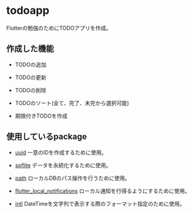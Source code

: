 # todoapp

Flutterの勉強のためにTODOアプリを作成。

## 作成した機能

- TODOの追加

- TODOの更新

- TODOの削除

- TODOのソート(全て、完了、未完から選択可能)

- 期限付きTODOを作成

## 使用しているpackage

- [uuid](https://pub.dev/packages/uuid)
一意のIDを作成するために使用。

- [spflite](https://pub.dev/packages/sqflite)
データを永続化するために使用。

- [path](https://pub.dev/packages/path)
ローカルDBのパス操作を行うために使用。

- [flutter_local_notifications](https://pub.dev/packages/path)
ローカル通知を行得るようにするために使用。

- [intl](https://pub.dev/packages/intl)
DateTimeを文字列で表示する際のフォーマット指定のために使用。